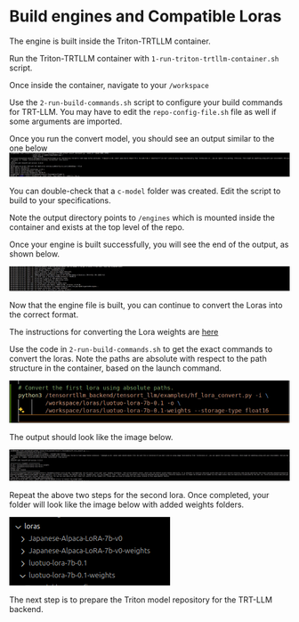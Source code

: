 # Build engines and Compatible Loras
The engine is built inside the Triton-TRTLLM container. 

Run the Triton-TRTLLM container with `1-run-triton-trtllm-container.sh` script.

Once inside the container, navigate to your `/workspace`

Use the `2-run-build-commands.sh` script to configure your build commands for TRT-LLM. You may have to edit the `repo-config-file.sh` file as well if some arguments are imported.

Once you run the convert model, you should see an output similar to the one below
![alt text](./images/convert-model.png)

You can double-check that a `c-model` folder was created. Edit the script to build to your specifications.

Note the output directory points to `/engines` which is mounted inside the container and exists at the top level of the repo.

Once your engine is built successfully, you will see the end of the output, as shown below.

![alt text](./images/trt-llm-build-output.png)

Now that the engine file is built, you can continue to convert the Loras into the correct format. 

The instructions for converting the Lora weights are [here](https://github.com/triton-inference-server/tensorrtllm_backend/blob/main/docs/lora.md#generate-lora-tensors)

Use the code in `2-run-build-commands.sh` to get the exact commands to convert the loras. Note the paths are absolute with respect to the path structure in the container, based on the launch command.

![alt text](./images/lora-build-command.png)

The output should look like the image below.

![alt text](./images/lora-conversion-1.png)

Repeat the above two steps for the second lora. Once completed, your folder will look like the image below with added weights folders.

![alt text](./images/lora-folder-after-conversion.png)

The next step is to prepare the Triton model repository for the TRT-LLM backend.
